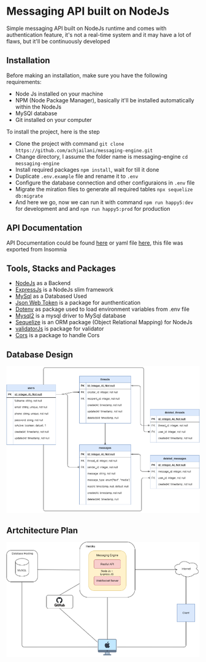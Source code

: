 # Messaging API built on NodeJs

Simple messaging API built on NodeJs runtime and comes with authentication feature, it's not a real-time system and it may have a lot of flaws, but it'll be continuously developed

## Installation

Before making an installation, make sure you have the following requirements:

- Node Js installed on your machine
- NPM (Node Package Manager), basically it'll be installed automatically within the NodeJs
- MySQl database
- Git installed on your computer

To install the project, here is the step

- Clone the project with command `git clone https://github.com/achjailani/messaging-engine.git`
- Change directory, I assume the folder name is messaging-engine `cd messaging-engine`
- Install required packages `npm install`, wait for till it done
- Duplicate `.env.example` file and rename it to `.env`
- Configure the database connection and other configuraions in `.env` file
- Migrate the miration files to generate all required tables `npx sequelize db:migrate`
- And here we go, now we can run it with command `npm run happy5:dev` for development and and `npm run happy5:prod` for production

## API Documentation

API Documentation could be found [here](https://github.com/achjailani/messaging-engine/blob/develop/API_DOCS.md) or yaml file [here](https://github.com/achjailani/messaging-engine/blob/develop/messaging_feature_insomnia_api_docs.yaml), this file was exported from Insomnia

## Tools, Stacks and Packages

- [NodeJs](https://nodejs.org/) as a Backend
- [ExpressJs](http://expressjs.com/) is a NodeJs slim framework
- [MySql](https://www.mysql.com/) as a Databased Used
- [Json Web Token](https://jwt.io/) is a package for aunthentication
- [Dotenv](https://www.npmjs.com/package/dotenv) as package used to load environment variables from .env file
- [Mysql2](https://www.npmjs.com/package/mysql2) is a mysql driver to MySql database
- [Sequelize](https://sequelize.org/) is an ORM package (Object Relational Mapping) for NodeJs
- [validatorJs](https://www.npmjs.com/package/validatorjs) is package for validator
- [Cors](https://www.npmjs.com/package/cors) is a package to handle Cors

## Database Design

![Database Design](database_design.png)

## Artchitecture Plan

![Artchitecture Plan](messaging_architecture.png)
